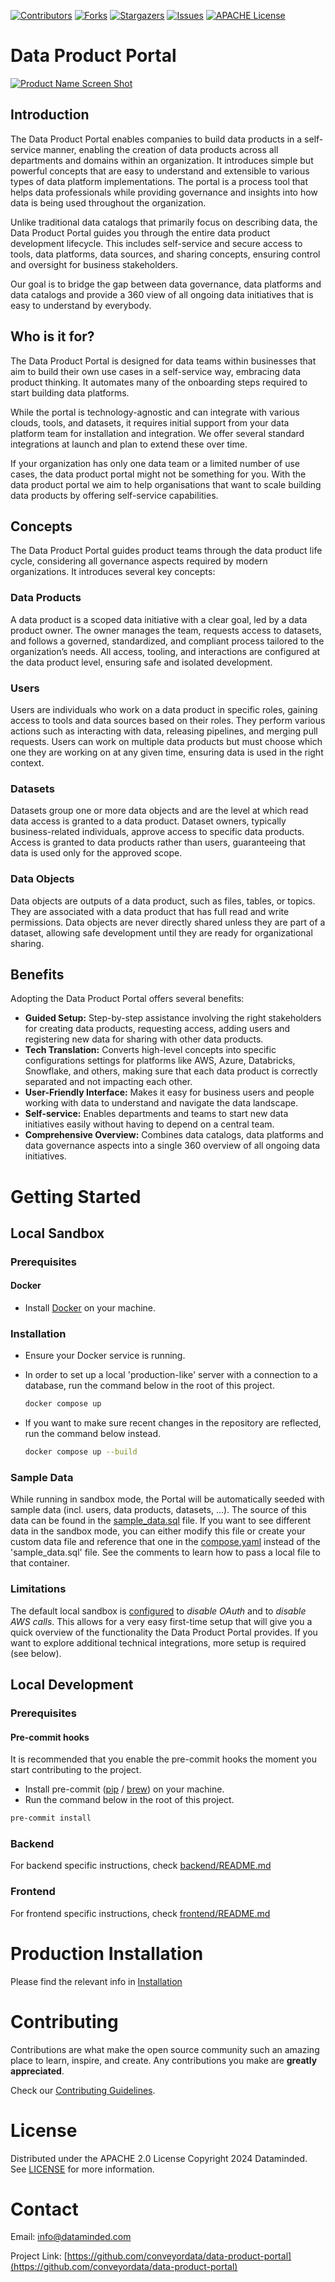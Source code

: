 <!-- PROJECT SHIELDS -->
[![Contributors][contributors-shield]][contributors-url]
[![Forks][forks-shield]][forks-url]
[![Stargazers][stars-shield]][stars-url]
[![Issues][issues-shield]][issues-url]
[![APACHE License][license-shield]][license-url]


# Data Product Portal

[![Product Name Screen Shot][product-screenshot]](https://example.com)

## Introduction

The Data Product Portal enables companies to build data products in a self-service manner, enabling the creation of data
products across all departments and domains within an organization. It introduces simple but powerful concepts that 
are easy to understand and extensible to various types of data platform implementations. The portal is a process tool 
that helps data professionals while providing governance and insights into how data is being used throughout the 
organization.

Unlike traditional data catalogs that primarily focus on describing data, the Data Product Portal guides you through 
the entire data product development lifecycle. This includes self-service and secure access to tools, data platforms, 
data sources, and sharing concepts, ensuring control and oversight for business stakeholders. 

Our goal is to bridge the gap between data governance, data platforms and data catalogs and provide a 360 view of all 
ongoing data initiatives that is easy to understand by everybody.

## Who is it for?

The Data Product Portal is designed for data teams within businesses that aim to build their own use cases in a 
self-service way, embracing data product thinking. It automates many of the onboarding steps required to start building 
data platforms.

While the portal is technology-agnostic and can integrate with various clouds, tools, and datasets, it requires initial 
support from your data platform team for installation and integration. We offer several standard integrations at launch 
and plan to extend these over time.

If your organization has only one data team or a limited number of use cases, the data product portal might not be 
something for you. With the data product portal we aim to help organisations that want to scale building data products 
by offering self-service capabilities. 

## Concepts

The Data Product Portal guides product teams through the data product life cycle, considering all governance aspects 
required by modern organizations. It introduces several key concepts:

### Data Products

A data product is a scoped data initiative with a clear goal, led by a data product owner. The owner manages the team, 
requests access to datasets, and follows a governed, standardized, and compliant process tailored to the organization’s 
needs. All access, tooling, and interactions are configured at the data product level, ensuring safe and isolated 
development.

### Users

Users are individuals who work on a data product in specific roles, gaining access to tools and data sources based on 
their roles. They perform various actions such as interacting with data, releasing pipelines, and merging pull requests. 
Users can work on multiple data products but must choose which one they are working on at any given time, ensuring data 
is used in the right context.

### Datasets

Datasets group one or more data objects and are the level at which read data access is granted to a data product. 
Dataset owners, typically business-related individuals, approve access to specific data products. Access is granted to 
data products rather than users, guaranteeing that data is used only for the approved scope.

### Data Objects

Data objects are outputs of a data product, such as files, tables, or topics. They are associated with a data product 
that has full read and write permissions. Data objects are never directly shared unless they are part of a dataset, 
allowing safe development until they are ready for organizational sharing.

## Benefits

Adopting the Data Product Portal offers several benefits:
- **Guided Setup:** Step-by-step assistance involving the right stakeholders for creating data products, requesting 
access, adding users and registering new data for sharing with other data products.
- **Tech Translation:** Converts high-level concepts into specific configurations settings for platforms like AWS, 
Azure, Databricks, Snowflake, and others, making sure that each data product is correctly separated and not impacting 
each other.
- **User-Friendly Interface:** Makes it easy for business users and people working with data to understand and navigate 
the data landscape.
- **Self-service:** Enables departments and teams to start new data initiatives easily without having to depend on a 
central team. 
- **Comprehensive Overview:** Combines data catalogs, data platforms and data governance aspects into a single 360 
overview of all ongoing data initiatives.

# Getting Started

## Local Sandbox

### Prerequisites

#### Docker

- Install [Docker](https://docs.docker.com/get-docker/) on your machine.

### Installation
- Ensure your Docker service is running.

- In order to set up a local 'production-like' server with a connection to a database, run the command below in the root of this project.
  ```sh
  docker compose up
  ```

- If you want to make sure recent changes in the repository are reflected, run the command below instead.
  ```sh
  docker compose up --build
  ```

### Sample Data
While running in sandbox mode, the Portal will be automatically seeded with sample data (incl. users, data products, datasets, ...). The source of this data can be found in the [sample_data.sql](./backend/sample_data.sql) file.
If you want to see different data in the sandbox mode, you can either modify this file or create your custom data file and reference that one in the [compose.yaml](compose.yaml) instead of the 'sample_data.sql' file. See the comments to learn how to pass a local file to that container.

### Limitations

The default local sandbox is [configured](.env.docker) to *disable OAuth* and to *disable AWS calls*. This allows for a
very easy first-time setup that will give you a quick overview of the functionality the Data Product Portal provides. If
you want to explore additional technical integrations, more setup is required (see below).

## Local Development

### Prerequisites

#### Pre-commit hooks
It is recommended that you enable the pre-commit hooks the moment you start contributing to the project.

- Install pre-commit ([pip](https://pre-commit.com) / [brew](https://formulae.brew.sh/formula/pre-commit)) on your machine.
- Run the command below in the root of this project.
```sh
pre-commit install
  ```

### Backend

For backend specific instructions, check [backend/README.md](backend/README.md)

### Frontend

For frontend specific instructions, check [frontend/README.md](frontend/README.md)

# Production Installation
Please find the relevant info in [Installation](docs/INSTALLATION.md)

# Contributing

Contributions are what make the open source community such an amazing place to learn, inspire, and create. Any
contributions you make are **greatly appreciated**.

Check our [Contributing Guidelines](CONTRIBUTING.md).

# License

Distributed under the APACHE 2.0 License Copyright 2024 Dataminded. See [LICENSE](LICENSE.md) for more information.

# Contact

Email: [info@dataminded.com](mailto:info@dataminded.com)

Project Link: [https://github.com/conveyordata/data-product-portal](https://github.com/conveyordata/data-product-portal)

<!-- MARKDOWN LINKS & IMAGES -->
<!-- https://www.markdownguide.org/basic-syntax/#reference-style-links -->

[contributors-shield]: https://img.shields.io/github/contributors/conveyordata/data-product-portal.svg?style=for-the-badge

[contributors-url]: https://github.com/conveyordata/data-product-portal/graphs/contributors

[forks-shield]: https://img.shields.io/github/forks/conveyordata/data-product-portal.svg?style=for-the-badge

[forks-url]: https://github.com/conveyordata/data-product-portal/network/members

[stars-shield]: https://img.shields.io/github/stars/conveyordata/data-product-portal.svg?style=for-the-badge

[stars-url]: https://github.com/conveyordata/data-product-portal/stargazers

[issues-shield]: https://img.shields.io/github/issues/conveyordata/data-product-portal.svg?style=for-the-badge

[issues-url]: https://github.com/conveyordata/data-product-portal/issues

[license-shield]: https://img.shields.io/github/license/conveyordata/data-product-portal.svg?label=license&style=for-the-badge

[license-url]: https://github.com/conveyordata/data-product-portal/blob/master/LICENSE.md

[product-screenshot]: images/screenshot.png

